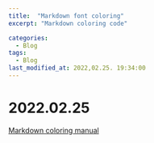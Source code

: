 ```yaml
---
title:  "Markdown font coloring"
excerpt: "Markdown coloring code"

categories:
  - Blog
tags:
  - Blog
last_modified_at: 2022,02.25. 19:34:00
---
```


# 2022.02.25

[Markdown coloring manual](https://geniewishescometrue.tistory.com/101)
